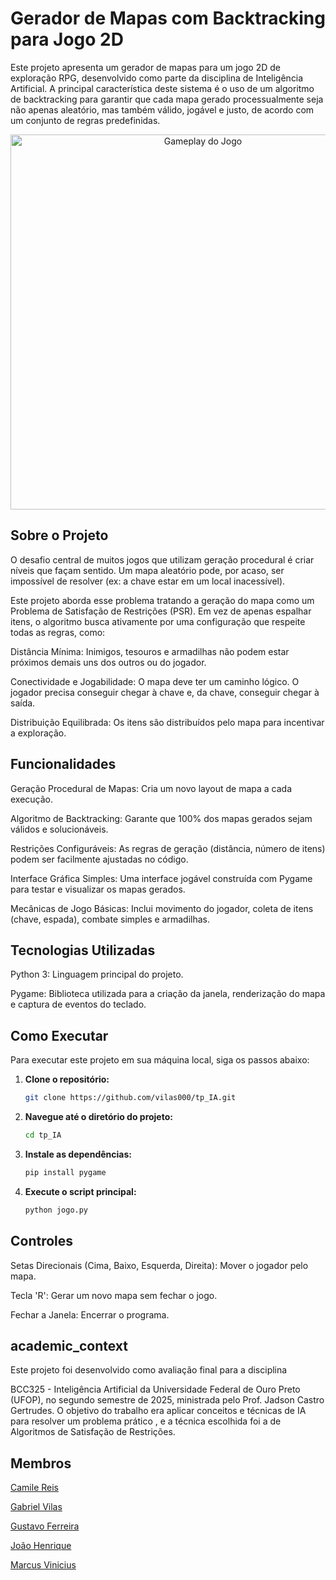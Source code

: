 # Gerador de Mapas com Backtracking para Jogo 2D

Este projeto apresenta um gerador de mapas para um jogo 2D de exploração RPG, desenvolvido como parte da disciplina de Inteligência Artificial. A principal característica deste sistema é o uso de um algoritmo de backtracking para garantir que cada mapa gerado processualmente seja não apenas aleatório, mas também válido, jogável e justo, de acordo com um conjunto de regras predefinidas.

<div align="center">
  <img src="https://github.com/user-attachments/assets/98a0122f-c698-423e-928b-e9cf834c4b32" alt="Gameplay do Jogo" width="600"/>
</div>

## Sobre o Projeto
O desafio central de muitos jogos que utilizam geração procedural é criar níveis que façam sentido. Um mapa aleatório pode, por acaso, ser impossível de resolver (ex: a chave estar em um local inacessível).

Este projeto aborda esse problema tratando a geração do mapa como um Problema de Satisfação de Restrições (PSR). Em vez de apenas espalhar itens, o algoritmo busca ativamente por uma configuração que respeite todas as regras, como:

Distância Mínima: Inimigos, tesouros e armadilhas não podem estar próximos demais uns dos outros ou do jogador.

Conectividade e Jogabilidade: O mapa deve ter um caminho lógico. O jogador precisa conseguir chegar à chave e, da chave, conseguir chegar à saída.

Distribuição Equilibrada: Os itens são distribuídos pelo mapa para incentivar a exploração.

## Funcionalidades
Geração Procedural de Mapas: Cria um novo layout de mapa a cada execução.

Algoritmo de Backtracking: Garante que 100% dos mapas gerados sejam válidos e solucionáveis.

Restrições Configuráveis: As regras de geração (distância, número de itens) podem ser facilmente ajustadas no código.

Interface Gráfica Simples: Uma interface jogável construída com Pygame para testar e visualizar os mapas gerados.

Mecânicas de Jogo Básicas: Inclui movimento do jogador, coleta de itens (chave, espada), combate simples e armadilhas.

## Tecnologias Utilizadas
Python 3: Linguagem principal do projeto.

Pygame: Biblioteca utilizada para a criação da janela, renderização do mapa e captura de eventos do teclado.

## Como Executar

Para executar este projeto em sua máquina local, siga os passos abaixo:

1.  **Clone o repositório:**
    ```bash
    git clone https://github.com/vilas000/tp_IA.git
    ```
2.  **Navegue até o diretório do projeto:**
    ```bash
    cd tp_IA
    ```
3.  **Instale as dependências:**
    ```bash
    pip install pygame
    ```
4.  **Execute o script principal:**
    ```bash
    python jogo.py
    ```
    
## Controles
Setas Direcionais (Cima, Baixo, Esquerda, Direita): Mover o jogador pelo mapa.

Tecla 'R': Gerar um novo mapa sem fechar o jogo.

Fechar a Janela: Encerrar o programa.

## academic_context
Este projeto foi desenvolvido como avaliação final para a disciplina 

BCC325 - Inteligência Artificial da Universidade Federal de Ouro Preto (UFOP), no segundo semestre de 2025, ministrada pelo Prof. Jadson Castro Gertrudes. O objetivo do trabalho era aplicar conceitos e técnicas de IA para resolver um problema prático , e a técnica escolhida foi a de Algoritmos de Satisfação de Restrições. 

## Membros
[Camile Reis](https://github.com/camile16)

[Gabriel Vilas](https://github.com/vilas000)

[Gustavo Ferreira](https://github.com/gusthcf)

[João Henrique](https://github.com/JoaoHPS06)

[Marcus Vinicius](https://github.com/MarcusViniAraujo)


